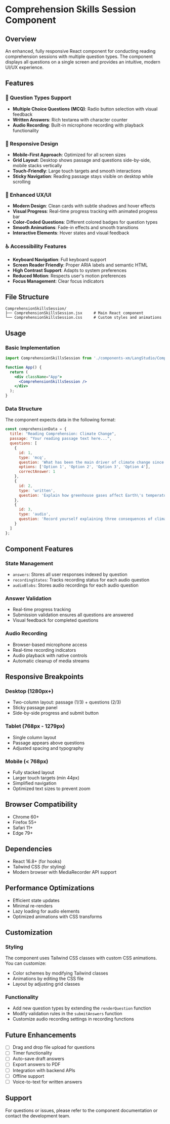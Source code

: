 # Comprehension Skills Session Component

## Overview
An enhanced, fully responsive React component for conducting reading comprehension sessions with multiple question types. The component displays all questions on a single screen and provides an intuitive, modern UI/UX experience.

## Features

### 🎯 Question Types Support
- **Multiple Choice Questions (MCQ)**: Radio button selection with visual feedback
- **Written Answers**: Rich textarea with character counter
- **Audio Recording**: Built-in microphone recording with playback functionality

### 📱 Responsive Design
- **Mobile-First Approach**: Optimized for all screen sizes
- **Grid Layout**: Desktop shows passage and questions side-by-side, mobile stacks vertically
- **Touch-Friendly**: Large touch targets and smooth interactions
- **Sticky Navigation**: Reading passage stays visible on desktop while scrolling

### 🎨 Enhanced UX/UI
- **Modern Design**: Clean cards with subtle shadows and hover effects
- **Visual Progress**: Real-time progress tracking with animated progress bar
- **Color-Coded Questions**: Different colored badges for question types
- **Smooth Animations**: Fade-in effects and smooth transitions
- **Interactive Elements**: Hover states and visual feedback

### ♿ Accessibility Features
- **Keyboard Navigation**: Full keyboard support
- **Screen Reader Friendly**: Proper ARIA labels and semantic HTML
- **High Contrast Support**: Adapts to system preferences
- **Reduced Motion**: Respects user's motion preferences
- **Focus Management**: Clear focus indicators

## File Structure
```
ComprehensionSkillsSession/
├── ComprehensionSkillsSession.jsx     # Main React component
└── ComprehensionSkillsSession.css     # Custom styles and animations
```

## Usage

### Basic Implementation
```jsx
import ComprehensionSkillsSession from './components-xm/LangStudio/ComprehensionSkillsSession';

function App() {
  return (
    <div className="App">
      <ComprehensionSkillsSession />
    </div>
  );
}
```

### Data Structure
The component expects data in the following format:

```javascript
const comprehensionData = {
  title: "Reading Comprehension: Climate Change",
  passage: "Your reading passage text here...",
  questions: [
    {
      id: 1,
      type: 'mcq',
      question: 'What has been the main driver of climate change since the 1800s?',
      options: ['Option 1', 'Option 2', 'Option 3', 'Option 4'],
      correctAnswer: 1
    },
    {
      id: 2,
      type: 'written',
      question: 'Explain how greenhouse gases affect Earth\'s temperature.'
    },
    {
      id: 3,
      type: 'audio',
      question: 'Record yourself explaining three consequences of climate change.'
    }
  ]
};
```

## Component Features

### State Management
- `answers`: Stores all user responses indexed by question
- `recordingStates`: Tracks recording status for each audio question
- `audioBlobs`: Stores audio recordings for each audio question

### Answer Validation
- Real-time progress tracking
- Submission validation ensures all questions are answered
- Visual feedback for completed questions

### Audio Recording
- Browser-based microphone access
- Real-time recording indicators
- Audio playback with native controls
- Automatic cleanup of media streams

## Responsive Breakpoints

### Desktop (1280px+)
- Two-column layout: passage (1/3) + questions (2/3)
- Sticky passage panel
- Side-by-side progress and submit button

### Tablet (768px - 1279px)
- Single column layout
- Passage appears above questions
- Adjusted spacing and typography

### Mobile (< 768px)
- Fully stacked layout
- Larger touch targets (min 44px)
- Simplified navigation
- Optimized text sizes to prevent zoom

## Browser Compatibility
- Chrome 60+
- Firefox 55+
- Safari 11+
- Edge 79+

## Dependencies
- React 16.8+ (for hooks)
- Tailwind CSS (for styling)
- Modern browser with MediaRecorder API support

## Performance Optimizations
- Efficient state updates
- Minimal re-renders
- Lazy loading for audio elements
- Optimized animations with CSS transforms

## Customization

### Styling
The component uses Tailwind CSS classes with custom CSS animations. You can customize:
- Color schemes by modifying Tailwind classes
- Animations by editing the CSS file
- Layout by adjusting grid classes

### Functionality
- Add new question types by extending the `renderQuestion` function
- Modify validation rules in the `submitAnswers` function
- Customize audio recording settings in recording functions

## Future Enhancements
- [ ] Drag and drop file upload for questions
- [ ] Timer functionality
- [ ] Auto-save draft answers
- [ ] Export answers to PDF
- [ ] Integration with backend APIs
- [ ] Offline support
- [ ] Voice-to-text for written answers

## Support
For questions or issues, please refer to the component documentation or contact the development team.
